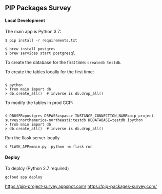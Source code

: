 ## PIP Packages Survey


#### Local Development 

The main app is Python 3.7:

```
$ pip install -r requirements.txt
```

```
$ brew install postgres
$ brew services start postgresql
```

To create the database for the first time: `createdb testdb`.

To create the tables locally for the first time:
```

$ python 
> from main import db
> db.create_all()  # inverse is db.drop_all()

```


To modify the tables in prod GCP:
```

$ DBUSER=postgres DBPASS=<pass> INSTANCE_CONNECTION_NAME=pip-project-survey:northamerica-northeast1:testdb DBDATABASE=testdb ipython
> from main import db
> db.create_all()  # inverse is db.drop_all()

```


Run the flask server locally

```
$ FLASK_APP=main.py  python -m flask run
```

#### Deploy

To deploy (Python 2.7 required)

```
gcloud app deploy
```
https://pip-project-survey.appspot.com/
https://pip-packages-survey.com/

